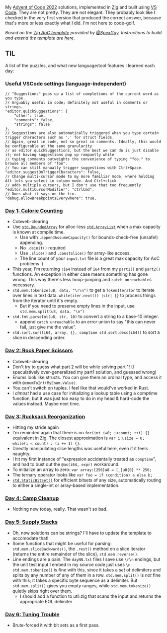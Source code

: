 My [Advent of Code 2022](https://adventofcode.com/2022) solutions, implemented in
[Zig](https://www.ziglang.org/) and built using [VS Code](https://code.visualstudio.com/).
They are not pretty. They are not elegant. They probably look like I checked in the very
first version that produced the correct answer, because that's more or less exactly what I did.
I'm not here to code-golf.

_Based on the [Zig AoC template](https://github.com/SpexGuy/Zig-AoC-Template) provided by [@SpexGuy](https://github.com/SpexGuy/).
Instructions to build and extend the template are [here](TEMPLATE.md)._

## TIL

A list of the puzzles, and what new language/tool features I learned each day:

### Useful VSCode settings (language-independent)
```
// "Suggestions" pops up a list of completions of the current word as you type.
// Arguably useful in code; definitely not useful in comments or strings.
"editor.quickSuggestions": {
    "other": true,
    "comments": false,
    "strings": false
},
// Suggestions are also automatically triggered when you type certain trigger characters such as '.' for struct fields.
// Again, great in code, not so great in comments. Ideally, this would be configurable at the same granularity
// as editor.quickSuggestions, but the best we can do is just disable it; not having suggestions pop up rampantly while
// typing comments outweights the convenience of typing "foo." to browse all members of "foo".
// You can still manually trigger suggestions with Ctrl+Space.
"editor.suggestOnTriggerCharacters": false,
// Change multi-cursor mode to my more familiar mode, where holding Alt lets you select in column mode. And Ctrl+click
// adds multiple cursors, but I don't use that too frequently.
"editor.multiCursorModifier": "ctrlCmd",
// Does what it says on the tin.
"debug.allowBreakpointsEverywhere": true,
```

### [Day 1: Calorie Counting](https://adventofcode.com/2022/day/1)
- Cobweb-clearing
- Use [`std.BoundedArray`](https://ziglang.org/documentation/master/std/#root;BoundedArray) for alloc-less [`std.ArrayList`](https://ziglang.org/documentation/master/std/#root;ArrayList) when a max capacity is known at compile time.
  - Use with `.appendAssumeCapacity()` for bounds-check-free (unsafe!) appending.
  - No `.deinit()` required
  - Use `.slice()` and `.constSlice()` for array-like access.
  - The line count of your `input.txt` file is a great max capacity for AoC problems :)
- This year, I'm returning `!i64` instead of `i64` from my `part1()` and `part2()` functions. An exception in either case means something
  has gone wrong. This way there's less hoop-jumping and `catch unreachable`s necessary.
- `std.mem.tokenize(u8, data, "\r\n")` to get a `TokenIterator` to iterate over lines in text data.
  `while(iter.next()) |str| {}` to process things from the iterator until it's empty.
  - But if you need to preserve empty lines in the input, use `std.mem.split(u8, data, "\n")`
- `std.fmt.parseInt(u8, str, 10)` to convert a string to a base-10 integer.
  - append `catch unreachable` to an error union to say "this can never fail, just give me the value".
- `std.sort.sort(i64, array, {}, comptime std.sort.desc(i64))` to sort a slice in descending order.

### [Day 2: Rock Paper Scissors](https://adventofcode.com/2022/day/2)
- Cobweb-clearing
- Don't try to guess what part 2 will be while solving part 1! (I speculatively over-generalized my part1 solution, and guessed wrong)
- Enums look like structs. You can give them an ordinal type, and access it with `@enumToInt(MyEnum.Value)`.
- You can't switch on tuples. I feel like that would've worked in Rust.
- I _almost_ had a use case for initializing a lookup table using a comptime function, but it was just too easy to do in my head & hard-code the values instead. Maybe next time.

### [Day 3: Rucksack Reorganization](https://adventofcode.com/2022/day/3)
- Hitting my stride again
- I'm reminded again that there is no `for(int i=0; i<count; ++i) {}` equivalent in Zig. The closest approximation is
  `var i:usize = 0; while(i < count) : (i += 1) {}`.
- Directly manipulating slice lengths was useful here, even if it feels naughty.
- I hit my first instance of "expression accidentally treated as `comptime`", and had to bust out the `@as(i64, expr)` workaround.
- To initialize an array to zero: `var array:[256]u8 = [_]u8{0} ** 256;`
- The ternary operator looks like `var foo = if (condition) a else b;`
- [`std.StaticBitSet()`](https://ziglang.org/documentation/master/std/#root;StaticBitSet) for efficient bitsets of any size, automatically routing to either a single-int or array-based implementation.

### [Day 4: Camp Cleanup](https://adventofcode.com/2022/day/4)
- Nothing new today, really. That wasn't so bad.

### [Day 5: Supply Stacks](https://adventofcode.com/2022/day/5)
- Oh, now solutions can be strings? I'll have to update the template to accomodate that!
- Some functions that might be useful for parsing: `std.mem.sliceBackwards()`, the `.rest()` method on a slice iterator
  (returns the entire remainder of the slice), `std.mem.reverse()`.
- Line endings are a pain. The `dayNN.txt` files I save use `\r\n` endings, but the unit test input I embed in my source
  code just uses `\n`. `std.mem.tokenize()` is fine with this, since it takes a _set_ of delimiters and splits by any number
  of any of them in a row. `std.mem.split()` is _not_ fine with this; it takes a specific byte sequence as a delimiter.
  But `std.mem.split()` gives you empty ranges, while `std.mem.tokenize()` quietly skips right over them.
  - I should add a function to util.zig that scans the input and returns the appropriate EOL delimiter

### [Day 6: Tuning Trouble](https://adventofcode.com/2022/day/6)
- Brute-forced it with bit sets as a first pass.
